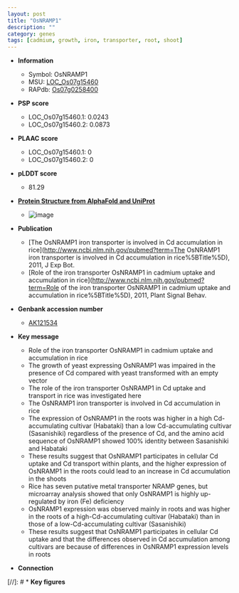 ```yaml
---
layout: post
title: "OsNRAMP1"
description: ""
category: genes
tags: [cadmium, growth, iron, transporter, root, shoot]
---
```


* **Information**  
    + Symbol: OsNRAMP1  
    + MSU: [LOC_Os07g15460](http://rice.plantbiology.msu.edu/cgi-bin/ORF_infopage.cgi?orf=LOC_Os07g15460)  
    + RAPdb: [Os07g0258400](http://rapdb.dna.affrc.go.jp/viewer/gbrowse_details/irgsp1?name=Os07g0258400)  

* **PSP score**  
    + LOC_Os07g15460.1: 0.0243 
    + LOC_Os07g15460.2: 0.0873 

* **PLAAC score**  
    + LOC_Os07g15460.1: 0 
    + LOC_Os07g15460.2: 0 

* **pLDDT score**
    + 81.29

* **[Protein Structure from AlphaFold and UniProt](https://www.uniprot.org/uniprotkb/Q0D7E4/entry#structure)**
    + ![image](https://ricepsp.github.io/images/Q0/AF-Q0D7E4-F1.png)

* **Publication**  
    + [The OsNRAMP1 iron transporter is involved in Cd accumulation in rice](http://www.ncbi.nlm.nih.gov/pubmed?term=The OsNRAMP1 iron transporter is involved in Cd accumulation in rice%5BTitle%5D), 2011, J Exp Bot.
    + [Role of the iron transporter OsNRAMP1 in cadmium uptake and accumulation in rice](http://www.ncbi.nlm.nih.gov/pubmed?term=Role of the iron transporter OsNRAMP1 in cadmium uptake and accumulation in rice%5BTitle%5D), 2011, Plant Signal Behav.

* **Genbank accession number**  
    + [AK121534](http://www.ncbi.nlm.nih.gov/nuccore/AK121534)

* **Key message**  
    + Role of the iron transporter OsNRAMP1 in cadmium uptake and accumulation in rice
    + The growth of yeast expressing OsNRAMP1 was impaired in the presence of Cd compared with yeast transformed with an empty vector
    + The role of the iron transporter OsNRAMP1 in Cd uptake and transport in rice was investigated here
    + The OsNRAMP1 iron transporter is involved in Cd accumulation in rice
    + The expression of OsNRAMP1 in the roots was higher in a high Cd-accumulating cultivar (Habataki) than a low Cd-accumulating cultivar (Sasanishiki) regardless of the presence of Cd, and the amino acid sequence of OsNRAMP1 showed 100% identity between Sasanishiki and Habataki
    + These results suggest that OsNRAMP1 participates in cellular Cd uptake and Cd transport within plants, and the higher expression of OsNRAMP1 in the roots could lead to an increase in Cd accumulation in the shoots
    + Rice has seven putative metal transporter NRAMP genes, but microarray analysis showed that only OsNRAMP1 is highly up-regulated by iron (Fe) deficiency
    + OsNRAMP1 expression was observed mainly in roots and was higher in the roots of a high-Cd-accumulating cultivar (Habataki) than in those of a low-Cd-accumulating cultivar (Sasanishiki)
    + These results suggest that OsNRAMP1 participates in cellular Cd uptake and that the differences observed in Cd accumulation among cultivars are because of differences in OsNRAMP1 expression levels in roots

* **Connection**  

[//]: # * **Key figures**  


